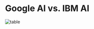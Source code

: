 # Google AI vs. IBM AI



![table](http://www.itnews.or.kr/wp-content/uploads/2016/04/AI-696x192.png)
